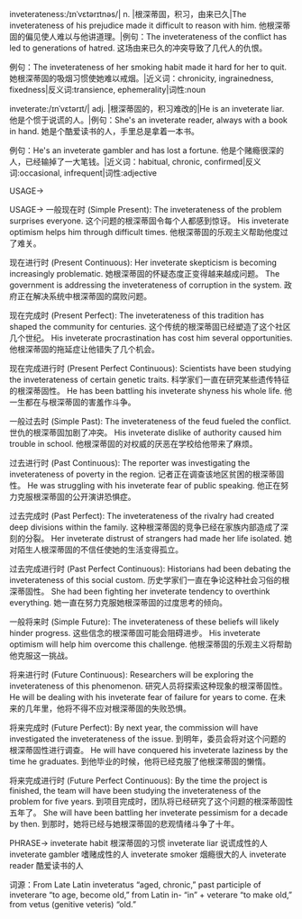 inveterateness:/ɪnˈvɛtərɪtnəs/| n. |根深蒂固，积习，由来已久|The inveterateness of his prejudice made it difficult to reason with him. 他根深蒂固的偏见使人难以与他讲道理。|例句：The inveterateness of the conflict has led to generations of hatred.  这场由来已久的冲突导致了几代人的仇恨。

例句：The inveterateness of her smoking habit made it hard for her to quit. 她根深蒂固的吸烟习惯使她难以戒烟。|近义词：chronicity, ingrainedness, fixedness|反义词:transience, ephemerality|词性:noun

inveterate:/ɪnˈvɛtərɪt/| adj. |根深蒂固的，积习难改的|He is an inveterate liar. 他是个惯于说谎的人。|例句：She's an inveterate reader, always with a book in hand. 她是个酷爱读书的人，手里总是拿着一本书。

例句：He's an inveterate gambler and has lost a fortune. 他是个赌瘾很深的人，已经输掉了一大笔钱。|近义词：habitual, chronic, confirmed|反义词:occasional, infrequent|词性:adjective


USAGE->

USAGE->
一般现在时 (Simple Present):
The inveterateness of the problem surprises everyone.  这个问题的根深蒂固令每个人都感到惊讶。
His inveterate optimism helps him through difficult times. 他根深蒂固的乐观主义帮助他度过了难关。


现在进行时 (Present Continuous):
Her inveterate skepticism is becoming increasingly problematic. 她根深蒂固的怀疑态度正变得越来越成问题。
The government is addressing the inveterateness of corruption in the system. 政府正在解决系统中根深蒂固的腐败问题。


现在完成时 (Present Perfect):
The inveterateness of this tradition has shaped the community for centuries.  这个传统的根深蒂固已经塑造了这个社区几个世纪。
His inveterate procrastination has cost him several opportunities. 他根深蒂固的拖延症让他错失了几个机会。


现在完成进行时 (Present Perfect Continuous):
Scientists have been studying the inveterateness of certain genetic traits. 科学家们一直在研究某些遗传特征的根深蒂固性。
He has been battling his inveterate shyness his whole life. 他一生都在与根深蒂固的害羞作斗争。


一般过去时 (Simple Past):
The inveterateness of the feud fueled the conflict. 世仇的根深蒂固加剧了冲突。
His inveterate dislike of authority caused him trouble in school. 他根深蒂固的对权威的厌恶在学校给他带来了麻烦。


过去进行时 (Past Continuous):
The reporter was investigating the inveterateness of poverty in the region.  记者正在调查该地区贫困的根深蒂固性。
He was struggling with his inveterate fear of public speaking. 他正在努力克服根深蒂固的公开演讲恐惧症。


过去完成时 (Past Perfect):
The inveterateness of the rivalry had created deep divisions within the family.  这种根深蒂固的竞争已经在家族内部造成了深刻的分裂。
Her inveterate distrust of strangers had made her life isolated. 她对陌生人根深蒂固的不信任使她的生活变得孤立。


过去完成进行时 (Past Perfect Continuous):
Historians had been debating the inveterateness of this social custom. 历史学家们一直在争论这种社会习俗的根深蒂固性。
She had been fighting her inveterate tendency to overthink everything. 她一直在努力克服她根深蒂固的过度思考的倾向。


一般将来时 (Simple Future):
The inveterateness of these beliefs will likely hinder progress. 这些信念的根深蒂固可能会阻碍进步。
His inveterate optimism will help him overcome this challenge. 他根深蒂固的乐观主义将帮助他克服这一挑战。


将来进行时 (Future Continuous):
Researchers will be exploring the inveterateness of this phenomenon.  研究人员将探索这种现象的根深蒂固性。
He will be dealing with his inveterate fear of failure for years to come. 在未来的几年里，他将不得不应对根深蒂固的失败恐惧。


将来完成时 (Future Perfect):
By next year, the commission will have investigated the inveterateness of the issue. 到明年，委员会将对这个问题的根深蒂固性进行调查。
He will have conquered his inveterate laziness by the time he graduates. 到他毕业的时候，他将已经克服了他根深蒂固的懒惰。


将来完成进行时 (Future Perfect Continuous):
By the time the project is finished, the team will have been studying the inveterateness of the problem for five years.  到项目完成时，团队将已经研究了这个问题的根深蒂固性五年了。
She will have been battling her inveterate pessimism for a decade by then. 到那时，她将已经与她根深蒂固的悲观情绪斗争了十年。


PHRASE->
inveterate habit 根深蒂固的习惯
inveterate liar 说谎成性的人
inveterate gambler 嗜赌成性的人
inveterate smoker  烟瘾很大的人
inveterate reader 酷爱读书的人

词源：From Late Latin inveteratus “aged, chronic,” past participle of inveterare “to age, become old,” from Latin in- “in” + veterare “to make old,” from vetus (genitive veteris) “old.”

